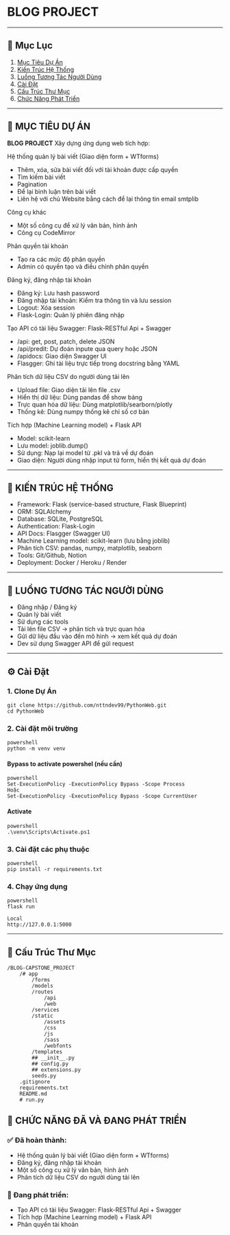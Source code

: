 # BLOG PROJECT
---
## 🚀 Mục Lục

1. [Mục Tiêu Dự Án](#mục-tiêu-dự-án)
2. [Kiến Trúc Hệ Thống ](#kiến-trúc-hệ-thống)
3. [Luồng Tương Tác Người Dùng](#luồng-tương-tác)
4. [Cài Đặt](#cài-đặt)
5. [Cấu Trúc Thư Mục](#cấu-trúc-thư-mục)
5. [Chức Năng Phát Triển](#chức-năng-đang-phát-triển)

---

## 📝 MỤC TIÊU DỰ ÁN

**BLOG PROJECT** Xây dựng ứng dụng web tích hợp: 

Hệ thống quản lý bài viết (Giao diện form + WTforms)

- Thêm, xóa, sửa bài viết đối với tài khoản được cấp quyền
- Tìm kiếm bài viết
- Pagination
- Để lại bình luận trên bài viết
- Liên hệ với chủ Website bằng cách để lại thông tin email smtplib

Công cụ khác

- Một số công cụ để xử lý văn bản, hình ảnh
- Công cụ CodeMirror

Phân quyền tài khoản

- Tạo ra các mức độ phân quyền
- Admin có quyền tạo và điều chỉnh phân quyền

Đăng ký, đăng nhập tài khoản

- Đăng ký: Lưu hash password
- Đăng nhập tài khoản: Kiểm tra thông tin và lưu session
- Logout: Xóa session
- Flask-Login: Quản lý phiên đăng nhập

Tạo API có tài liệu Swagger: Flask-RESTful Api + Swagger

- /api: get, post, patch, delete JSON
- /api/predit: Dự đoán inpute qua query hoặc JSON
- /apidocs: Giao diện Swagger UI
- Flasgger: Ghi tài liệu trực tiếp trong docstring bằng YAML

Phân tích dữ liệu CSV do người dùng tải lên

- Upload file: Giao diện tải lên file .csv
- Hiển thị dữ liệu: Dùng pandas để show bảng
- Trực quan hóa dữ liệu: Dùng matplotlib/searborn/plotly
- Thống kê: Dùng numpy thống kê chỉ số cơ bản

Tích hợp (Machine Learning model) + Flask API

- Model: scikit-learn
- Lưu model: joblib.dump()
- Sử dụng: Nạp lại model từ .pkl và trả về dự đoán
- Giao diện: Người dùng nhập input từ form, hiển thị kết quả dự đoán

---

## 🧱 KIẾN TRÚC HỆ THỐNG
- Framework: Flask (service-based structure, Flask Blueprint)
- ORM: SQLAIchemy
- Database: SQLite, PostgreSQL
- Authentication: Flask-Login
- API Docs: Flasgger (Swagger UI)
- Machine Learning model: scikit-learn (lưu bằng joblib)
- Phân tích CSV: pandas, numpy, matplotlib, seaborn
- Tools: Git/Github, Notion
- Deployment: Docker / Heroku / Render

---

## 🔄 LUỒNG TƯƠNG TÁC NGƯỜI DÙNG
- Đăng nhập / Đăng ký
- Quản lý bài viết 
- Sử dụng các tools
- Tải lên file CSV -> phân tích và trực quan hóa
- Gửi dữ liệu đầu vào đến mô hình -> xem kết quả dự đoán
- Dev sử dụng Swagger API để gửi request

---

## ⚙️ Cài Đặt

### 1. Clone Dự Án
```
git clone https://github.com/nttndev99/PythonWeb.git
cd PythonWeb 
```


### 2. Cài đặt môi trường
```
powershell
python -m venv venv
```

#### Bypass to activate powershel (nếu cần)
```
powershell
Set-ExecutionPolicy -ExecutionPolicy Bypass -Scope Process
Hoặc
Set-ExecutionPolicy -ExecutionPolicy Bypass -Scope CurrentUser
```

#### Activate
```
powershell 
.\venv\Scripts\Activate.ps1
```


### 3. Cài đặt các phụ thuộc
```
powershell
pip install -r requirements.txt
```


### 4. Chạy ứng dụng
```
powershell 
flask run
```

```
Local 
http://127.0.0.1:5000
```

---

## 📂 Cấu Trúc Thư Mục
```
/BLOG-CAPSTONE_PROJECT
    /# app
        /forms
        /models
        /routes
            /api
            /web
        /services
        /static
            /assets
            /css
            /js
            /sass
            /webfonts
        /templates
        ## __init__.py
        ## config.py
        ## extensions.py
        seeds.py
    .gitignore
    requirements.txt
    README.md
    # run.py
```

## 🧩 CHỨC NĂNG ĐÃ VÀ ĐANG PHÁT TRIỂN

### ✅ Đã hoàn thành:
- Hệ thống quản lý bài viết (Giao diện form + WTforms)
- Đăng ký, đăng nhập tài khoản
- Một số công cụ xử lý văn bản, hình ảnh
- Phân tích dữ liệu CSV do người dùng tải lên

### 🚧 Đang phát triển:
- Tạo API có tài liệu Swagger: Flask-RESTful Api + Swagger
- Tích hợp (Machine Learning model) + Flask API
- Phân quyền tài khoản





